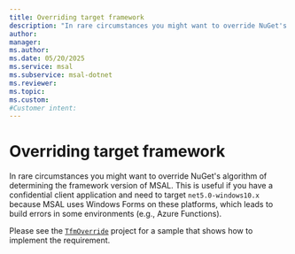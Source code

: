 ```yaml
---
title: Overriding target framework
description: "In rare circumstances you might want to override NuGet's algorithm of determining the framework version of MSAL."
author: 
manager: 
ms.author: 
ms.date: 05/20/2025
ms.service: msal
ms.subservice: msal-dotnet
ms.reviewer: 
ms.topic: 
ms.custom: 
#Customer intent: 
---
```


# Overriding target framework

In rare circumstances you might want to override NuGet's algorithm of determining the framework version of MSAL. This is useful if you have a confidential client application and need to target `net5.0-windows10.x` because MSAL uses Windows Forms on these platforms, which leads to build errors in some environments (e.g., Azure Functions).

Please see the [`TfmOverride`](https://github.com/bgavrilMS/TfmOverride) project for a sample that shows how to implement the requirement.
